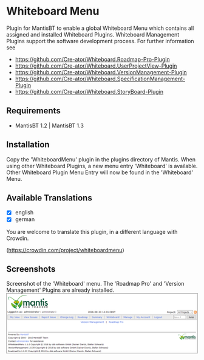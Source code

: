 Whiteboard Menu
===============

Plugin for MantisBT to enable a global Whiteboard Menu which contains all assigned and installed Whiteboard Plugins. Whiteboard Management Plugins support the software development process. For further information see
+ https://github.com/Cre-ator/Whiteboard.Roadmap-Pro-Plugin
+ https://github.com/Cre-ator/Whiteboard.UserProjectView-Plugin
+ https://github.com/Cre-ator/Whiteboard.VersionManagement-Plugin
+ https://github.com/Cre-ator/Whiteboard.SpecificationManagement-Plugin
+ https://github.com/Cre-ator/Whiteboard.StoryBoard-Plugin

Requirements
------------

+ MantisBT 1.2 | MantisBT 1.3

Installation
------------

Copy the 'WhiteboardMenu' plugin in the plugins directory of Mantis. When using other Whiteboard Plugins, a new menu entry 'Whiteboard' is available. Other Whiteboard Plugin Menu Entry will now be found in the 'Whiteboard' Menu.

Available Translations
----------------------

- [x] english
- [x] german

You are welcome to translate this plugin, in a different language with Crowdin.

(https://crowdin.com/project/whiteboardmenu)

Screenshots
-----------

Screenshot of the 'Whiteboard' menu. The 'Roadmap Pro' and 'Version Management' Plugins are already installed.
![Whiteboard](/images/whiteboard_menu.png?raw=true "")
